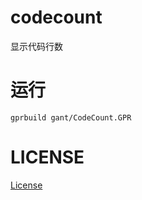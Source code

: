 # codecount
显示代码行数

# 运行
`gprbuild gant/CodeCount.GPR`

# LICENSE
[License](https://github.com/xiashuangxi/codecount/blob/master/LICENSE)